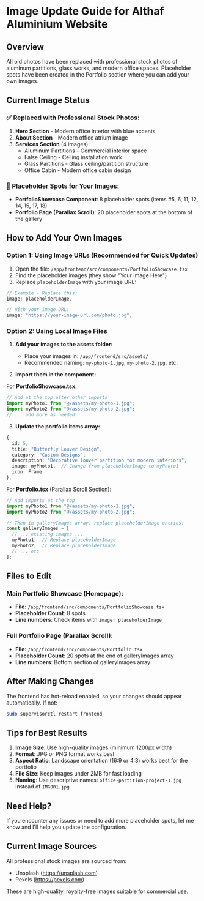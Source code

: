 # Image Update Guide for Althaf Aluminium Website

## Overview
All old photos have been replaced with professional stock photos of aluminum partitions, glass works, and modern office spaces. Placeholder spots have been created in the Portfolio section where you can add your own images.

## Current Image Status

### ✅ Replaced with Professional Stock Photos:
1. **Hero Section** - Modern office interior with blue accents
2. **About Section** - Modern office atrium image
3. **Services Section** (4 images):
   - Aluminum Partitions - Commercial interior space
   - False Ceiling - Ceiling installation work
   - Glass Partitions - Glass ceiling/partition structure
   - Office Cabin - Modern office cabin design

### 📍 Placeholder Spots for Your Images:
- **PortfolioShowcase Component**: 8 placeholder spots (items #5, 6, 11, 12, 14, 15, 17, 18)
- **Portfolio Page (Parallax Scroll)**: 20 placeholder spots at the bottom of the gallery

## How to Add Your Own Images

### Option 1: Using Image URLs (Recommended for Quick Updates)

1. Open the file: `/app/frontend/src/components/PortfolioShowcase.tsx`
2. Find the placeholder images (they show "Your Image Here")
3. Replace `placeholderImage` with your image URL:

```typescript
// Example - Replace this:
image: placeholderImage,

// With your image URL:
image: "https://your-image-url.com/photo.jpg",
```

### Option 2: Using Local Image Files

1. **Add your images to the assets folder:**
   - Place your images in: `/app/frontend/src/assets/`
   - Recommended naming: `my-photo-1.jpg`, `my-photo-2.jpg`, etc.

2. **Import them in the component:**
   
For **PortfolioShowcase.tsx**:
```typescript
// Add at the top after other imports
import myPhoto1 from "@/assets/my-photo-1.jpg";
import myPhoto2 from "@/assets/my-photo-2.jpg";
// ... add more as needed
```

3. **Update the portfolio items array:**
```typescript
{
  id: 5,
  title: "Butterfly Louver Design",
  category: "Custom Designs",
  description: "Decorative louver partition for modern interiors",
  image: myPhoto1,  // Change from placeholderImage to myPhoto1
  icon: Frame
},
```

For **Portfolio.tsx** (Parallax Scroll Section):
```typescript
// Add imports at the top
import myPhoto1 from "@/assets/my-photo-1.jpg";
import myPhoto2 from "@/assets/my-photo-2.jpg";

// Then in galleryImages array, replace placeholderImage entries:
const galleryImages = [
  // ... existing images ...
  myPhoto1,  // Replace placeholderImage
  myPhoto2,  // Replace placeholderImage
  // ... etc
];
```

## Files to Edit

### Main Portfolio Showcase (Homepage):
- **File**: `/app/frontend/src/components/PortfolioShowcase.tsx`
- **Placeholder Count**: 8 spots
- **Line numbers**: Check items with `image: placeholderImage`

### Full Portfolio Page (Parallax Scroll):
- **File**: `/app/frontend/src/components/Portfolio.tsx`
- **Placeholder Count**: 20 spots at the end of galleryImages array
- **Line numbers**: Bottom section of galleryImages array

## After Making Changes

The frontend has hot-reload enabled, so your changes should appear automatically. If not:

```bash
sudo supervisorctl restart frontend
```

## Tips for Best Results

1. **Image Size**: Use high-quality images (minimum 1200px width)
2. **Format**: JPG or PNG format works best
3. **Aspect Ratio**: Landscape orientation (16:9 or 4:3) works best for the portfolio
4. **File Size**: Keep images under 2MB for fast loading
5. **Naming**: Use descriptive names: `office-partition-project-1.jpg` instead of `IMG001.jpg`

## Need Help?

If you encounter any issues or need to add more placeholder spots, let me know and I'll help you update the configuration.

## Current Image Sources

All professional stock images are sourced from:
- Unsplash (https://unsplash.com)
- Pexels (https://pexels.com)

These are high-quality, royalty-free images suitable for commercial use.
